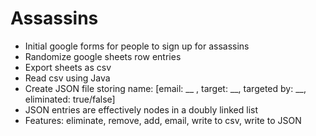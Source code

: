 # Assassins

- Initial google forms for people to sign up for assassins
- Randomize google sheets row entries
- Export sheets as csv
- Read csv using Java
- Create JSON file storing name: [email: __ , target: __, targeted by: __, eliminated: true/false]
- JSON entries are effectively nodes in a doubly linked list
- Features: eliminate, remove, add, email, write to csv, write to JSON

